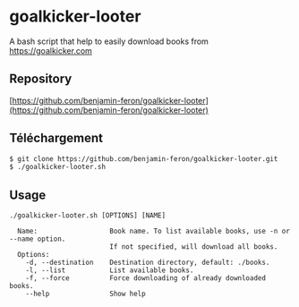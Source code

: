# goalkicker-looter

A bash script that help to easily download books from https://goalkicker.com

## Repository

[https://github.com/benjamin-feron/goalkicker-looter](https://github.com/benjamin-feron/goalkicker-looter)

## Téléchargement
```bash
$ git clone https://github.com/benjamin-feron/goalkicker-looter.git
$ ./goalkicker-looter.sh
```

## Usage
```
./goalkicker-looter.sh [OPTIONS] [NAME]

  Name:                  Book name. To list available books, use -n or --name option.
                         If not specified, will download all books.
  Options:
    -d, --destination    Destination directory, default: ./books.
    -l, --list           List available books.
    -f, --force          Force downloading of already downloaded books.
    --help               Show help
```
